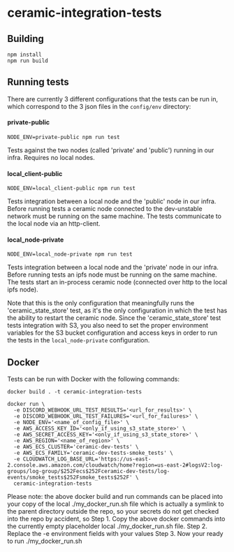 # ceramic-integration-tests

## Building

```
npm install
npm run build
```

## Running tests

There are currently 3 different configurations that the tests can be run in, which correspond to the 3 json files in the `config/env` directory:

#### private-public

`NODE_ENV=private-public npm run test`

Tests against the two nodes (called 'private' and 'public') running in our infra.  Requires no local nodes.

#### local_client-public

`NODE_ENV=local_client-public npm run test`

Tests integration between a local node and the 'public' node in our infra.
Before running tests a ceramic node connected to the dev-unstable network
must be running on the same machine. The tests communicate to the local node via an http-client.

#### local_node-private

`NODE_ENV=local_node-private npm run test`

Tests integration between a local node and the 'private' node in our infra.
Before running tests an ipfs node must be running on the same machine.
The tests start an in-process ceramic node (connected over http to the local ipfs node).

Note that this is the only configuration that meaningfully runs the 'ceramic_state_store' test,
as it's the only configuration in which the test has the ability to restart the ceramic node.
Since the 'ceramic_state_store' test tests integration with S3, you also need to set the proper
environment variables for the S3 bucket configuration and access keys in order to run the
tests in the `local_node-private` configuration.

## Docker

Tests can be run with Docker with the following commands: 

```
docker build . -t ceramic-integration-tests
```

```
docker run \
  -e DISCORD_WEBHOOK_URL_TEST_RESULTS='<url_for_results>' \
  -e DISCORD_WEBHOOK_URL_TEST_FAILURES='<url_for_failures>' \
  -e NODE_ENV='<name_of_config_file>' \
  -e AWS_ACCESS_KEY_ID='<only_if_using_s3_state_store>' \
  -e AWS_SECRET_ACCESS_KEY='<only_if_using_s3_state_store>' \
  -e AWS_REGION='<name_of_region>' \
  -e AWS_ECS_CLUSTER='ceramic-dev-tests' \
  -e AWS_ECS_FAMILY='ceramic-dev-tests-smoke_tests' \
  -e CLOUDWATCH_LOG_BASE_URL='https://us-east-2.console.aws.amazon.com/cloudwatch/home?region=us-east-2#logsV2:log-groups/log-group/$252Fecs$252Fceramic-dev-tests/log-events/smoke_tests$252Fsmoke_tests$252F' \
  ceramic-integration-tests
```

Please note: the above docker build and run commands can be placed into your copy of the local ./my_docker_run.sh file which is actually a symlink to the parent directory outside the repo, so your secrets do not get checked into the repo by accident, so 
Step 1. Copy the above docker commands into the currently empty placeholder local ./my_docker_run.sh file.
Step 2. Replace the -e environment fields with your values
Step 3. Now your ready to run ./my_docker_run.sh

